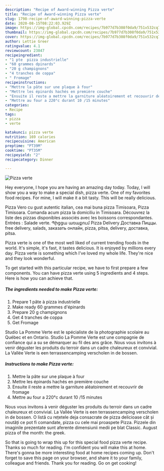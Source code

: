 ```yaml
---
description: "Recipe of Award-winning Pizza verte"
title: "Recipe of Award-winning Pizza verte"
slug: 1798-recipe-of-award-winning-pizza-verte
date: 2020-08-15T08:22:03.929Z
image: https://img-global.cpcdn.com/recipes/7b977d7b308f0da9/751x532cq70/pizza-verte-photo-principale-de-la-recette.jpg
thumbnail: https://img-global.cpcdn.com/recipes/7b977d7b308f0da9/751x532cq70/pizza-verte-photo-principale-de-la-recette.jpg
cover: https://img-global.cpcdn.com/recipes/7b977d7b308f0da9/751x532cq70/pizza-verte-photo-principale-de-la-recette.jpg
author: Lettie Greer
ratingvalue: 4.1
reviewcount: 23847
recipeingredient:
- "1 pte  pizza industrielle"
- "60 grammes dpinards"
- "20 g champignons"
- "4 tranches de coppa"
- " Fromage"
recipeinstructions:
- "Mettre la pâte sur une plaque à four"
- "Mettre les épinards hachés en première couche"
- "Ensuite il reste a mettre la garniture aléatoirement et recouvrir de fromage"
- "Mettre au four a 220°c durant 10 /15 minutes"
categories:
- Recipe
tags:
- pizza
- verte

katakunci: pizza verte 
nutrition: 169 calories
recipecuisine: American
preptime: "PT39M"
cooktime: "PT35M"
recipeyield: "2"
recipecategory: Dinner

---
```



![Pizza verte](https://img-global.cpcdn.com/recipes/7b977d7b308f0da9/751x532cq70/pizza-verte-photo-principale-de-la-recette.jpg)

Hey everyone, I hope you are having an amazing day today. Today, I will show you a way to make a special dish, pizza verte. One of my favorites food recipes. For mine, I will make it a bit tasty. This will be really delicious.

Pizza Vero cu gust autentic italian, cea mai buna pizza Timisoara, Pizza Timisoara. Comanda acum pizza la domiciliu in Timisoara. Découvrez la liste des pizzas disponibles associés avec les boissons correspondantes. Entrées : Salade verte. Պիցցա առաքում Pizza Delivery Доставка Пиццы. free delivery, salads, заказать онлайн, pizza, pitsa, delivery, доставка, pitsa.

Pizza verte is one of the most well liked of current trending foods in the world. It's simple, it's fast, it tastes delicious. It is enjoyed by millions every day. Pizza verte is something which I've loved my whole life. They're nice and they look wonderful.


To get started with this particular recipe, we have to first prepare a few components. You can have pizza verte using 5 ingredients and 4 steps. Here is how you can achieve that.

<!--inarticleads1-->

##### The ingredients needed to make Pizza verte:

1. Prepare 1 pâte à pizza industrielle
1. Make ready 60 grammes d&#39;épinards
1. Prepare 20 g champignons
1. Get 4 tranches de coppa
1. Get  Fromage


Studio La Pomme Verte est le spécialiste de la photographie scolaire au Québec et en Ontario. Studio La Pomme Verte est une compagnie de confiance qui a su se démarquer au fil des ans grâce. Nous vous invitons à venir déguster les produits du terroir dans un cadre chaleureux et convivial. La Vallée Verte is een terrassencamping verscholen in de bossen. 

<!--inarticleads2-->

##### Instructions to make Pizza verte:

1. Mettre la pâte sur une plaque à four
1. Mettre les épinards hachés en première couche
1. Ensuite il reste a mettre la garniture aléatoirement et recouvrir de fromage
1. Mettre au four a 220°c durant 10 /15 minutes


Nous vous invitons à venir déguster les produits du terroir dans un cadre chaleureux et convivial. La Vallée Verte is een terrassencamping verscholen in de bossen. O listă cu rețetele deja consacrate de pizza delicioase cât și noutăți ce pot fi comandate, pizza cu cele mai proaspete Pizza. Pizzele din imaginile prezentate sunt aferente dimensiunii medii pe blat Classic. August pizza of the month: the greek. 

So that is going to wrap this up for this special food pizza verte recipe. Thanks so much for reading. I'm confident you will make this at home. There's gonna be more interesting food at home recipes coming up. Don't forget to save this page on your browser, and share it to your family, colleague and friends. Thank you for reading. Go on get cooking!
